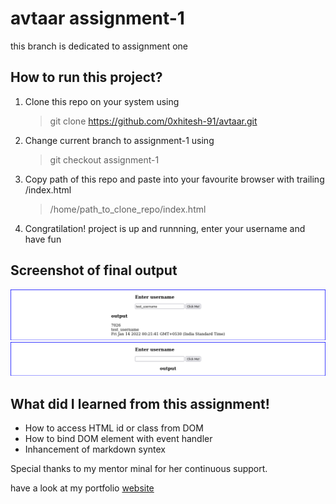 # avtaar assignment-1

this branch is dedicated to assignment one

## How to run this project?

1. Clone this repo on your system using
	
	> git clone https://github.com/0xhitesh-91/avtaar.git

2. Change current branch to assignment-1 using

	> git checkout assignment-1

3. Copy path of this repo and paste into your favourite browser with trailing /index.html

	> /home/path_to_clone_repo/index.html

4. Congratilation! project is up and runnning, enter your username and have fun

## Screenshot of final output

![web page at initial stage](/screenshot/screenshot-one.png)
![when user input user name and click on button](/screenshot/screenshot-two.png)

## What did I learned from this assignment!

- How to access HTML id or class from DOM
- How to bind DOM element with event handler
- Inhancement of markdown syntex

Special thanks to my mentor minal for her continuous support.

have a look at my portfolio [website](https://hitesh.surge.sh)
